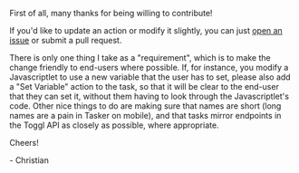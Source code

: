 First of all, many thanks for being willing to contribute!

If you'd like to update an action or modify it slightly, you can just [open an issue](https://github.com/hherebus/tasker-toggl/issues/new) or submit a pull request.

There is only one thing I take as a "requirement", which is to make the change friendly to end-users where possible. If, for instance, you modify a Javascriptlet to use a new variable that the user has to set, please also add a "Set Variable" action to the task, so that it will be clear to the end-user that they can set it, without them having to look through the Javascriptlet's code. Other nice things to do are making sure that names are short (long names are a pain in Tasker on mobile), and that tasks mirror endpoints in the Toggl API as closely as possible, where appropriate.

Cheers!

 \- Christian
